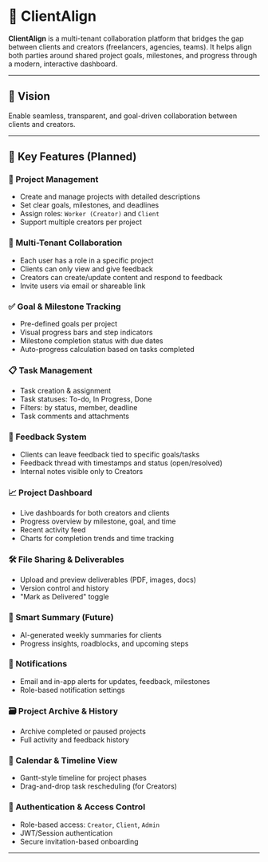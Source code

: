 # 🧩 ClientAlign

**ClientAlign** is a multi-tenant collaboration platform that bridges the gap between clients and creators (freelancers, agencies, teams). It helps align both parties around shared project goals, milestones, and progress through a modern, interactive dashboard.

---

## 🚀 Vision

Enable seamless, transparent, and goal-driven collaboration between clients and creators.

---

## 📌 Key Features (Planned)

### 🎯 Project Management

- Create and manage projects with detailed descriptions
- Set clear goals, milestones, and deadlines
- Assign roles: `Worker (Creator)` and `Client`
- Support multiple creators per project

### 👥 Multi-Tenant Collaboration

- Each user has a role in a specific project
- Clients can only view and give feedback
- Creators can create/update content and respond to feedback
- Invite users via email or shareable link

### ✅ Goal & Milestone Tracking

- Pre-defined goals per project
- Visual progress bars and step indicators
- Milestone completion status with due dates
- Auto-progress calculation based on tasks completed

### 📋 Task Management

- Task creation & assignment
- Task statuses: To-do, In Progress, Done
- Filters: by status, member, deadline
- Task comments and attachments

### 📝 Feedback System

- Clients can leave feedback tied to specific goals/tasks
- Feedback thread with timestamps and status (open/resolved)
- Internal notes visible only to Creators

### 📈 Project Dashboard

- Live dashboards for both creators and clients
- Progress overview by milestone, goal, and time
- Recent activity feed
- Charts for completion trends and time tracking

### 🛠 File Sharing & Deliverables

- Upload and preview deliverables (PDF, images, docs)
- Version control and history
- "Mark as Delivered" toggle

### 🧠 Smart Summary (Future)

- AI-generated weekly summaries for clients
- Progress insights, roadblocks, and upcoming steps

### 🔔 Notifications

- Email and in-app alerts for updates, feedback, milestones
- Role-based notification settings

### 🗃 Project Archive & History

- Archive completed or paused projects
- Full activity and feedback history

### 📅 Calendar & Timeline View

- Gantt-style timeline for project phases
- Drag-and-drop task rescheduling (for Creators)

### 🔐 Authentication & Access Control

- Role-based access: `Creator`, `Client`, `Admin`
- JWT/Session authentication
- Secure invitation-based onboarding

---
  